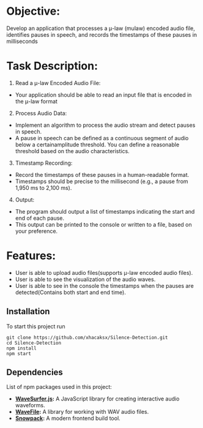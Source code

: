 # Objective:

Develop an application that processes a μ-law (mulaw) encoded audio file, identifies
pauses in speech, and records the timestamps of these pauses in milliseconds

# Task Description:

1. Read a μ-law Encoded Audio File:

- Your application should be able to read an input file that is encoded in the μ-law format

2. Process Audio Data:

- Implement an algorithm to process the audio stream and detect pauses in speech.
- A pause in speech can be defined as a continuous segment of audio below a certainamplitude threshold. You can define a reasonable threshold based on the audio characteristics.

3. Timestamp Recording:

- Record the timestamps of these pauses in a human-readable format.
- Timestamps should be precise to the millisecond (e.g., a pause from 1,950 ms to 2,100 ms).

4. Output:

- The program should output a list of timestamps indicating the start and end of each pause.
- This output can be printed to the console or written to a file, based on your preference.

# Features:

- User is able to upload audio files(supports μ-law encoded audio files).
- User is able to see the visualization of the audio waves.
- User is able to see in the console the timestamps when the pauses are detected(Contains both start and end time).

## Installation

To start this project run

```
git clone https://github.com/xhacaksx/Silence-Detection.git
cd Silence-Detection
npm install
npm start
```

## Dependencies

List of npm packages used in this project:

- **[WaveSurfer.js](https://www.npmjs.com/package/wavesurfer.js):** A JavaScript library for creating interactive audio waveforms.
- **[WaveFile](https://www.npmjs.com/package/wavefile):** A library for working with WAV audio files.
- **[Snowpack](https://www.snowpack.dev/):** A modern frontend build tool.
